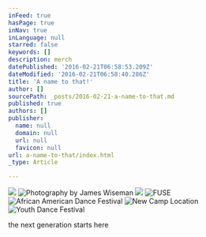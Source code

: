 ```yaml
---
inFeed: true
hasPage: true
inNav: true
inLanguage: null
starred: false
keywords: []
description: merch
datePublished: '2016-02-21T06:58:53.209Z'
dateModified: '2016-02-21T06:58:40.286Z'
title: 'A name to that!'
author: []
sourcePath: _posts/2016-02-21-a-name-to-that.md
published: true
authors: []
publisher:
  name: null
  domain: null
  url: null
  favicon: null
url: a-name-to-that/index.html
_type: Article

---
```

![](https://the-grid-user-content.s3-us-west-2.amazonaws.com/7f1a13fa-6d02-4537-81b8-de5c5297c086.jpg)
![Photography by James Wiseman](https://s3-us-west-2.amazonaws.com/the-grid-img/p/98cb5e489fdfb0fea22f60435c1422b411964ef9.jpg)
![](https://s3-us-west-2.amazonaws.com/the-grid-img/p/d1a956e8dd2139420552015141f0c4fc532c363e.jpg)
![FUSE](https://s3-us-west-2.amazonaws.com/the-grid-img/p/aa056760478229143f71761bd42ce9e8b658a07e.jpg)
![African American Dance Festival](https://s3-us-west-2.amazonaws.com/the-grid-img/p/c1eebe6e86491639fa0d24f15e63799d6afbcafb.jpg)
![New Camp Location](https://s3-us-west-2.amazonaws.com/the-grid-img/p/e16f67f85658df38299df60361fce51bc8b17db1.jpg)
![Youth Dance Festival](https://s3-us-west-2.amazonaws.com/the-grid-img/p/f7fae294e8240fe6eaaec8d2f19022ba54e64ab8.jpg)

the next generation starts here